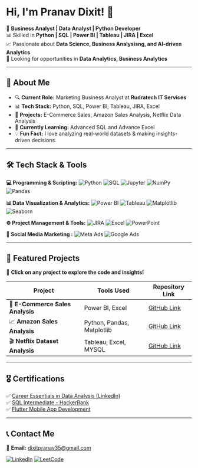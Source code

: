 # **Hi, I'm Pranav Dixit! 👋**  

🚀 **Business Analyst | Data Analyst | Python Developer**  
📊 Skilled in **Python | SQL | Power BI | Tableau | JIRA | Excel**  
📈 Passionate about **Data Science, Business Analysisng, and AI-driven Analytics**  
🎯 Looking for opportunities in **Data Analytics, Business Analytics**  

---

## **🌟 About Me**
- 🔍 **Current Role:** Marketing Business Analyst at **Rudratech IT Services**  
- 📊 **Tech Stack:** Python, SQL, Power BI, Tableau, JIRA, Excel  
- 🚀 **Projects:** E-Commerce Sales, Amazon Sales Analysis, Netflix Data Analysis  
- 🌱 **Currently Learning:** Advanced SQL and Advance Excel
- 💡 **Fun Fact:** I love analyzing real-world datasets & making insights-driven decisions.  

---

## **🛠️ Tech Stack & Tools**  
**💻 Programming & Scripting:** ![Python](https://img.shields.io/badge/Python-3776AB?style=for-the-badge&logo=python&logoColor=white) ![SQL](https://img.shields.io/badge/SQL-4479A1?style=for-the-badge&logo=mysql&logoColor=white) ![Jupyter](https://img.shields.io/badge/Jupyter-F37626?style=for-the-badge&logo=jupyter&logoColor=white) ![NumPy](https://img.shields.io/badge/Numpy-013243?style=for-the-badge&logo=numpy&logoColor=white) ![Pandas](https://img.shields.io/badge/Pandas-150458?style=for-the-badge&logo=pandas&logoColor=white)  

**📊 Data Visualization & Analytics:** ![Power BI](https://img.shields.io/badge/PowerBI-F2C811?style=for-the-badge&logo=powerbi&logoColor=white) ![Tableau](https://img.shields.io/badge/Tableau-005F9E?style=for-the-badge&logo=tableau&logoColor=white) ![Matplotlib](https://img.shields.io/badge/Matplotlib-3776AB?style=for-the-badge&logo=python&logoColor=white) ![Seaborn](https://img.shields.io/badge/Seaborn-3776AB?style=for-the-badge&logo=python&logoColor=white)  

**⚙️ Project Management & Tools:** ![JIRA](https://img.shields.io/badge/JIRA-0052CC?style=for-the-badge&logo=jira&logoColor=white) ![Excel](https://img.shields.io/badge/Microsoft_Excel-217346?style=for-the-badge&logo=microsoft-excel&logoColor=white) ![PowerPoint](https://img.shields.io/badge/PowerPoint-B7472A?style=for-the-badge&logo=microsoft-powerpoint&logoColor=white)  

**📢 Social Media Marketing :** ![Meta Ads](https://img.shields.io/badge/Meta_Ads-1877F2?style=for-the-badge&logo=facebook&logoColor=white) ![Google Ads](https://img.shields.io/badge/Google_Ads-4285F4?style=for-the-badge&logo=google&logoColor=white)  

---

## **🚀 Featured Projects**  
📂 **Click on any project to explore the code and insights!**  

| Project | Tools Used | Repository Link |
|---------|-----------|----------------|
| 🛒 **E-Commerce Sales Analysis** | Power BI, Excel | [GitHub Link](https://github.com/Pranavdixitofficial/E-Commerce_sales_analysis) |
| 📈 **Amazon Sales Analysis** | Python, Pandas, Matplotlib | [GitHub Link](https://github.com/Pranavdixitofficial/Amazon_india_sales/tree/main) |
| 🎬 **Netflix Dataset Analysis** | Tableau, Excel, MYSQL | [GitHub Link](https://github.com/Pranavdixitofficial/Netflix-Data-Analytics) |

---

## **🎖️ Certifications**  
✅ [Career Essentials in Data Analysis (LinkedIn)](https://www.linkedin.com/learning/certificates/bd16e8e9b82d2d8a1e9522b60461ee00ffbda2288ff9a3904a8a4df33ecc9a75)  
✅ [SQL Intermediate - HackerRank](https://www.hackerrank.com/certificates/iframe/5796cea75362)  
✅ [Flutter Mobile App Development](https://credentials.cromacampus.com/pdfdownload/551)  


---

## **📞 Contact Me**  
📩 **Email:** dixitpranav35@gmail.com  

[![LinkedIn](https://img.shields.io/badge/LinkedIn-0077B5?style=for-the-badge&logo=linkedin&logoColor=white)](https://www.linkedin.com/in/pranavdixitofficial/) [![LeetCode](https://img.shields.io/badge/LeetCode-FFA116?style=for-the-badge&logo=leetcode&logoColor=white)](https://leetcode.com/u/pranavdixitofficial/)  
